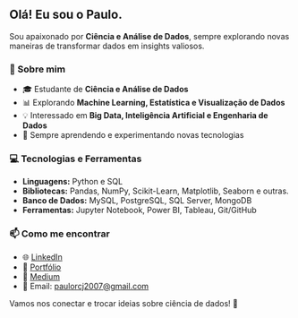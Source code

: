 ## Olá! Eu sou o Paulo.

Sou apaixonado por **Ciência e Análise de Dados**, sempre explorando novas maneiras de transformar dados em insights valiosos.

### 🚀 Sobre mim
- 🎓 Estudante de **Ciência e Análise de Dados**
- 📊 Explorando **Machine Learning, Estatística e Visualização de Dados**
- 💡 Interessado em **Big Data, Inteligência Artificial e Engenharia de Dados**
- 🔎 Sempre aprendendo e experimentando novas tecnologias

### 💻 Tecnologias e Ferramentas
- **Linguagens:** Python e SQL
- **Bibliotecas:** Pandas, NumPy, Scikit-Learn, Matplotlib, Seaborn e outras.
- **Banco de Dados:** MySQL, PostgreSQL, SQL Server, MongoDB
- **Ferramentas:** Jupyter Notebook, Power BI, Tableau, Git/GitHub

### 📫 Como me encontrar
- 🌐 [LinkedIn](https://www.linkedin.com/in/paulo-ribeiro-a60931348/)
- 📝 [Portfólio](https://paulorcj2007.wixsite.com/portfolio)
- 🚀 [Medium](https://medium.com/@Paulo007jr)
- 📧 Email: paulorcj2007@gmail.com

Vamos nos conectar e trocar ideias sobre ciência de dados! 🚀


<!--
**PauloJr007/PauloJr007** is a ✨ _special_ ✨ repository because its `README.md` (this file) appears on your GitHub profile.

Here are some ideas to get you started:

- 🔭 I’m currently working on ...
- 🌱 I’m currently learning ...
- 👯 I’m looking to collaborate on ...
- 🤔 I’m looking for help with ...
- 💬 Ask me about ...
- 📫 How to reach me: ...
- 😄 Pronouns: ...
- ⚡ Fun fact: ...
-->
